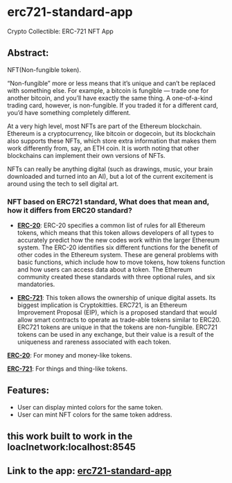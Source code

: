 # erc721-standard-app
Crypto Collectible: ERC-721 NFT App

## Abstract:

NFT(Non-fungible token).

“Non-fungible” more or less means that it’s unique and can’t be replaced with something else. For example, a bitcoin is fungible — trade one for another bitcoin, and you’ll have exactly the same thing. A one-of-a-kind trading card, however, is non-fungible. If you traded it for a different card, you’d have something completely different.

At a very high level, most NFTs are part of the Ethereum blockchain. Ethereum is a cryptocurrency, like bitcoin or dogecoin, but its blockchain also supports these NFTs, which store extra information that makes them work differently from, say, an ETH coin. It is worth noting that other blockchains can implement their own versions of NFTs.

NFTs can really be anything digital (such as drawings, music, your brain downloaded and turned into an AI), but a lot of the current excitement is around using the tech to sell digital art.
### NFT based on ERC721 standard, What does that mean and, how it differs from ERC20 standard?
* **[ERC-20](https://github.com/ethereum/EIPs/blob/master/EIPS/eip-20.md)**: 
ERC-20 specifies a common list of rules for all Ethereum tokens, which means that this token allows developers of all types to accurately predict how the new codes work within the larger Ethereum system. The ERC-20 identifies six different functions for the benefit of other codes in the Ethereum system. These are general problems with basic functions, which include how to move tokens, how tokens function and how users can access data about a token. The Ethereum community created these standards with three optional rules, and six mandatories.

* **[ERC-721](https://github.com/ethereum/EIPs/blob/master/EIPS/eip-721.md)**: 
This token allows the ownership of unique digital assets. Its biggest implication is Cryptokitties. ERC721, is an Ethereum Improvement Proposal (EIP), which is a proposed standard that would allow smart contracts to operate as trade-able tokens similar to ERC20. ERC721 tokens are unique in that the tokens are non-fungible. ERC721 tokens can be used in any exchange, but their value is a result of the uniqueness and rareness associated with each token.

**[ERC-20](https://github.com/ethereum/EIPs/blob/master/EIPS/eip-20.md)**: For money and money-like tokens.

**[ERC-721](https://github.com/ethereum/EIPs/blob/master/EIPS/eip-721.md)**: For things and thing-like tokens.


## Features:

* User can display minted colors for the same token.
* User can mint NFT colors for the same token address.

## this work built to work in the loaclnetwork:localhost:8545

## Link to the app: [erc721-standard-app]()